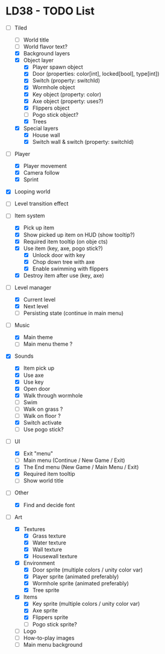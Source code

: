 # LD38 - TODO List

- [ ] Tiled
    - [ ] World title
    - [ ] World flavor text?
    - [x] Background layers
    - [x] Object layer
        - [x] Player spawn object
        - [x] Door (properties: color[int], locked[bool], type[int])
        - [x] Switch (property: switchId)
        - [x] Wormhole object
        - [x] Key object (property: color)
        - [x] Axe object (property: uses?)
        - [x] Flippers object
        - [ ] Pogo stick object?
        - [x] Trees
    - [x] Special layers
        - [x] House wall
        - [x] Switch wall & switch (property: switchId)

- [ ] Player
    - [x] Player movement
    - [x] Camera follow
    - [x] Sprint

- [x] Looping world

- [ ] Level transition effect

- [ ] Item system
    - [x] Pick up item
    - [x] Show picked up item on HUD (show tooltip?)
    - [x] Required item tooltip (on obje cts)
    - [x] Use item (key, axe, pogo stick?)
        - [x] Unlock door with key
        - [x] Chop down tree with axe
        - [x] Enable swimming with flippers
    - [x] Destroy item after use (key, axe)

- [ ] Level manager
    - [x] Current level
    - [x] Next level
    - [ ] Persisting state (continue in main menu)

- [ ] Music
    - [x] Main theme
    - [ ] Main menu theme ?

- [x] Sounds
    - [x] Item pick up
    - [x] Use axe
    - [x] Use key
    - [x] Open door
    - [x] Walk through wormhole
    - [ ] Swim
    - [ ] Walk on grass ?
    - [ ] Walk on floor ?
    - [x] Switch activate
    - [ ] Use pogo stick?

- [ ] UI
    - [x] Exit "menu"
    - [ ] Main menu (Continue / New Game / Exit)
    - [x] The End menu (New Game / Main Menu / Exit)
    - [x] Required item tooltip
    - [ ] Show world title

- [ ] Other
    - [x] Find and decide font

- [ ] Art
    - [x] Textures
        - [x] Grass texture
        - [x] Water texture
        - [x] Wall texture
        - [x] Housewall texture
    - [x] Environment
        - [x] Door sprite (multiple colors / unity color var)
        - [x] Player sprite (animated preferably)
        - [x] Wormhole sprite (animated preferably)
        - [x] Tree sprite
    - [x] Items
        - [x] Key sprite (multiple colors / unity color var)
        - [x] Axe sprite
        - [x] Flippers sprite
        - [ ] Pogo stick sprite?
    - [ ] Logo
    - [ ] How-to-play images
    - [ ] Main menu background